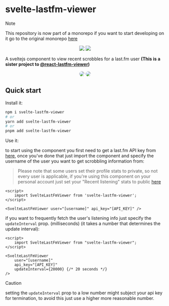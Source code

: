 # svelte-lastfm-viewer

> [!NOTE]
> This repository is now part of a monorepo if you want to start developing on it go to the original monorepo [here](https://github.com/ZOASR/lastfm-viewer)

<p align="center" >
<a href="https://npm.io/package/svelte-lastfm-viewer"><img src="https://img.shields.io/badge/maintained%20with-npm-cc00ff.svg?style=for-the-badge&logo=npm" ></a>
<a href="https://www.npmjs.com/package/svelte-lastfm-viewer" alt="svelte-lastfm-viewer(npm)">
<img src="https://img.shields.io/npm/dt/svelte-lastfm-viewer?style=for-the-badge&logo=npm&logoColor=red&label=svelte-lastfm-viewer" /></a>
</p>

A sveltejs component to view recent scrobbles for a last.fm user **(This is a sister project to <a href="https://github.com/ZOASR/react-lastfm-viewer">@react-lastfm-viewer</a>)**

<p align="center">
  <img src="https://github.com/ZOASR/svelte-lastfm-viewer/blob/main/images/Preview_1.png" style="border-radius: 10px"/>
  <img src="https://github.com/ZOASR/svelte-lastfm-viewer/blob/main/images/Preview_2.png" style="border-radius: 10px"/>
</p>

## Quick start

Install it:

```bash
npm i svelte-lastfm-viewer
# or
yarn add svelte-lastfm-viewer
# or
pnpm add svelte-lastfm-viewer
```

Use it:

to start using the component you first need to get a last.fm API key from [here](https://www.last.fm/api), once you've done that just import the component and specify the username of the user you want to get scrobbling information from:

> Please note that some users set their profile stats to private, so not every user is applicable, if you're using this component on your personal account just set your "Recent listening" stats to public [here](https://www.last.fm/settings/privacy)

```svelte
<script>
	import SvelteLastFmViewer from 'svelte-lastfm-viewer';
</script>

<SvelteLastFmViewer user="[username]" api_key="[API_KEY]" />
```

if you want to frequently fetch the user's listening info just specify the `updateInterval` prop. (milliseconds) (it takes a number that determines the update interval):

```svelte
<script>
	import SvelteLastFmViewer from "svelte-lastfm-viewer";
</script>

<SvelteLastFmViewer
	user="[username]"
	api_key="[API_KEY]"
	updateInterval={20000} {/* 20 seconds */}
/>
```
> [!CAUTION]
> setting the `updateInterval` prop to a low number might subject your api key for termination, to avoid this just use a higher more reasonable number.

